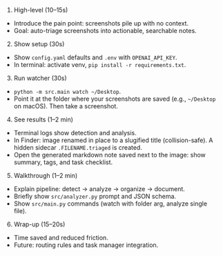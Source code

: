 1) High-level (10–15s)
- Introduce the pain point: screenshots pile up with no context.
- Goal: auto-triage screenshots into actionable, searchable notes.

2) Show setup (30s)
- Show `config.yaml` defaults and `.env` with `OPENAI_API_KEY`.
- In terminal: activate venv, `pip install -r requirements.txt`.

3) Run watcher (30s)
- `python -m src.main watch ~/Desktop`.
- Point it at the folder where your screenshots are saved (e.g., `~/Desktop` on macOS). Then take a screenshot.

4) See results (1–2 min)
- Terminal logs show detection and analysis.
- In Finder: image renamed in place to a slugified title (collision-safe). A hidden sidecar `.FILENAME.triaged` is created.
- Open the generated markdown note saved next to the image: show summary, tags, and task checklist.

5) Walkthrough (1–2 min)
- Explain pipeline: detect → analyze → organize → document.
- Briefly show `src/analyzer.py` prompt and JSON schema.
- Show `src/main.py` commands (watch with folder arg, analyze single file).


6) Wrap-up (15–20s)
- Time saved and reduced friction.
- Future: routing rules and task manager integration.




